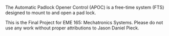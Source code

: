 The Automatic Padlock Opener Control (APOC) is a free-time system (FTS) designed to mount to and open a pad lock. 

This is the Final Project for EME 165: Mechatronics Systems. Please do not use any work without proper attributions to Jason Daniel Pieck. 